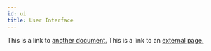 ```yaml
---
id: ui
title: User Interface
---
```


This is a link to [another document.](ux.md) This is a link to an [external page.](http://www.example.com/)
